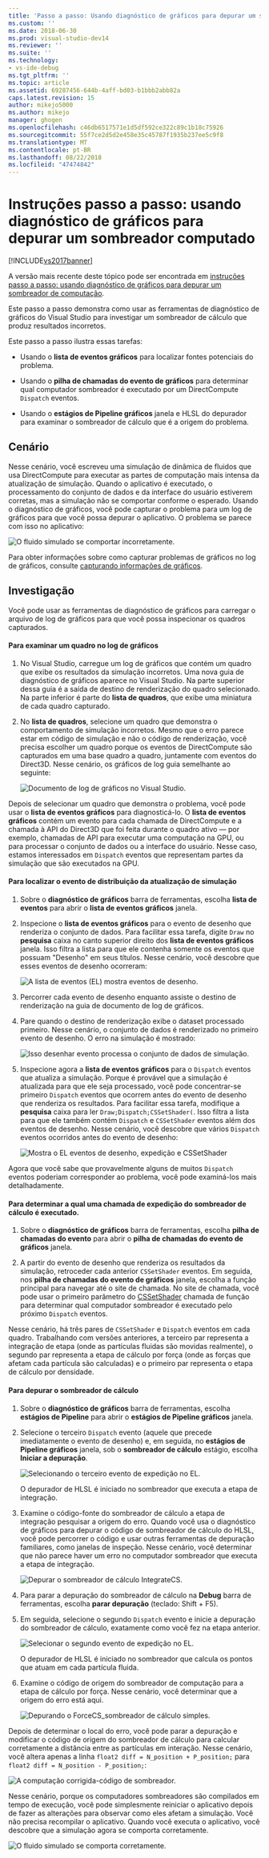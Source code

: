 ```yaml
---
title: 'Passo a passo: Usando diagnóstico de gráficos para depurar um sombreador de cálculo | Microsoft Docs'
ms.custom: ''
ms.date: 2018-06-30
ms.prod: visual-studio-dev14
ms.reviewer: ''
ms.suite: ''
ms.technology:
- vs-ide-debug
ms.tgt_pltfrm: ''
ms.topic: article
ms.assetid: 69287456-644b-4aff-bd03-b1bbb2abb82a
caps.latest.revision: 15
author: mikejo5000
ms.author: mikejo
manager: ghogen
ms.openlocfilehash: c46db6517571e1d5df592ce322c89c1b18c75926
ms.sourcegitcommit: 55f7ce2d5d2e458e35c45787f1935b237ee5c9f8
ms.translationtype: MT
ms.contentlocale: pt-BR
ms.lasthandoff: 08/22/2018
ms.locfileid: "47474842"
---
```

# <a name="walkthrough-using-graphics-diagnostics-to-debug-a-compute-shader"></a>Instruções passo a passo: usando diagnóstico de gráficos para depurar um sombreador computado
[!INCLUDE[vs2017banner](../includes/vs2017banner.md)]

A versão mais recente deste tópico pode ser encontrada em [instruções passo a passo: usando diagnóstico de gráficos para depurar um sombreador de computação](https://docs.microsoft.com/visualstudio/debugger/graphics/walkthrough-using-graphics-diagnostics-to-debug-a-compute-shader).  
  
Este passo a passo demonstra como usar as ferramentas de diagnóstico de gráficos do Visual Studio para investigar um sombreador de cálculo que produz resultados incorretos.  
  
 Este passo a passo ilustra essas tarefas:  
  
-   Usando o **lista de eventos gráficos** para localizar fontes potenciais do problema.  
  
-   Usando o **pilha de chamadas do evento de gráficos** para determinar qual computador sombreador é executado por um DirectCompute `Dispatch` eventos.  
  
-   Usando o **estágios de Pipeline gráficos** janela e HLSL do depurador para examinar o sombreador de cálculo que é a origem do problema.  
  
## <a name="scenario"></a>Cenário  
 Nesse cenário, você escreveu uma simulação de dinâmica de fluidos que usa DirectCompute para executar as partes de computação mais intensa da atualização de simulação. Quando o aplicativo é executado, o processamento do conjunto de dados e da interface do usuário estiverem corretas, mas a simulação não se comportar conforme o esperado. Usando o diagnóstico de gráficos, você pode capturar o problema para um log de gráficos para que você possa depurar o aplicativo. O problema se parece com isso no aplicativo:  
  
 ![O fluido simulado se comportar incorretamente. ](../debugger/media/gfx-diag-demo-compute-shader-fluid-problem.png "gfx_diag_demo_compute_shader_fluid_problem")  
  
 Para obter informações sobre como capturar problemas de gráficos no log de gráficos, consulte [capturando informações de gráficos](../debugger/capturing-graphics-information.md).  
  
## <a name="investigation"></a>Investigação  
 Você pode usar as ferramentas de diagnóstico de gráficos para carregar o arquivo de log de gráficos para que você possa inspecionar os quadros capturados.  
  
#### <a name="to-examine-a-frame-in-a-graphics-log"></a>Para examinar um quadro no log de gráficos  
  
1.  No Visual Studio, carregue um log de gráficos que contém um quadro que exibe os resultados da simulação incorretos. Uma nova guia de diagnóstico de gráficos aparece no Visual Studio. Na parte superior dessa guia é a saída de destino de renderização do quadro selecionado. Na parte inferior é parte do **lista de quadros**, que exibe uma miniatura de cada quadro capturado.  
  
2.  No **lista de quadros**, selecione um quadro que demonstra o comportamento de simulação incorretos. Mesmo que o erro parece estar em código de simulação e não o código de renderização, você precisa escolher um quadro porque os eventos de DirectCompute são capturados em uma base quadro a quadro, juntamente com eventos do Direct3D. Nesse cenário, os gráficos de log guia semelhante ao seguinte:  
  
     ![Documento de log de gráficos no Visual Studio. ](../debugger/media/gfx-diag-demo-compute-shader-fluid-step-1.png "gfx_diag_demo_compute_shader_fluid_step_1")  
  
 Depois de selecionar um quadro que demonstra o problema, você pode usar o **lista de eventos gráficos** para diagnosticá-lo. O **lista de eventos gráficos** contém um evento para cada chamada de DirectCompute e a chamada à API do Direct3D que foi feita durante o quadro ativo — por exemplo, chamadas de API para executar uma computação na GPU, ou para processar o conjunto de dados ou a interface do usuário. Nesse caso, estamos interessados em `Dispatch` eventos que representam partes da simulação que são executados na GPU.  
  
#### <a name="to-find-the-dispatch-event-for-the-simulation-update"></a>Para localizar o evento de distribuição da atualização de simulação  
  
1.  Sobre o **diagnóstico de gráficos** barra de ferramentas, escolha **lista de eventos** para abrir o **lista de eventos gráficos** janela.  
  
2.  Inspecione o **lista de eventos gráficos** para o evento de desenho que renderiza o conjunto de dados. Para facilitar essa tarefa, digite `Draw` no **pesquisa** caixa no canto superior direito dos **lista de eventos gráficos** janela. Isso filtra a lista para que ele contenha somente os eventos que possuam "Desenho" em seus títulos. Nesse cenário, você descobre que esses eventos de desenho ocorreram:  
  
     ![A lista de eventos &#40;EL&#41; mostra eventos de desenho. ](../debugger/media/gfx-diag-demo-compute-shader-fluid-step-2.png "gfx_diag_demo_compute_shader_fluid_step_2")  
  
3.  Percorrer cada evento de desenho enquanto assiste o destino de renderização na guia de documento de log de gráficos.  
  
4.  Pare quando o destino de renderização exibe o dataset processado primeiro. Nesse cenário, o conjunto de dados é renderizado no primeiro evento de desenho. O erro na simulação é mostrado:  
  
     ![Isso desenhar evento processa o conjunto de dados de simulação. ](../debugger/media/gfx-diag-demo-compute-shader-fluid-step-3.png "gfx_diag_demo_compute_shader_fluid_step_3")  
  
5.  Inspecione agora a **lista de eventos gráficos** para o `Dispatch` eventos que atualiza a simulação. Porque é provável que a simulação é atualizada para que ele seja processado, você pode concentrar-se primeiro `Dispatch` eventos que ocorrem antes do evento de desenho que renderiza os resultados. Para facilitar essa tarefa, modifique a **pesquisa** caixa para ler `Draw;Dispatch;CSSetShader(`. Isso filtra a lista para que ele também contém `Dispatch` e `CSSetShader` eventos além dos eventos de desenho. Nesse cenário, você descobre que vários `Dispatch` eventos ocorridos antes do evento de desenho:  
  
     ![Mostra o EL eventos de desenho, expedição e CSSetShader](../debugger/media/gfx-diag-demo-compute-shader-fluid-step-4.png "gfx_diag_demo_compute_shader_fluid_step_4")  
  
 Agora que você sabe que provavelmente alguns de muitos `Dispatch` eventos poderiam corresponder ao problema, você pode examiná-los mais detalhadamente.  
  
#### <a name="to-determine-which-compute-shader-a-dispatch-call-executes"></a>Para determinar a qual uma chamada de expedição do sombreador de cálculo é executado.  
  
1.  Sobre o **diagnóstico de gráficos** barra de ferramentas, escolha **pilha de chamadas do evento** para abrir o **pilha de chamadas do evento de gráficos** janela.  
  
2.  A partir do evento de desenho que renderiza os resultados da simulação, retroceder cada anterior `CSSetShader` eventos. Em seguida, nos **pilha de chamadas do evento de gráficos** janela, escolha a função principal para navegar até o site de chamada. No site de chamada, você pode usar o primeiro parâmetro do [CSSetShader](http://msdn.microsoft.com/library/ff476402.aspx) chamada de função para determinar qual computador sombreador é executado pelo próximo `Dispatch` eventos.  
  
 Nesse cenário, há três pares de `CSSetShader` e `Dispatch` eventos em cada quadro. Trabalhando com versões anteriores, a terceiro par representa a integração de etapa (onde as partículas fluidas são movidas realmente), o segundo par representa a etapa de cálculo por força (onde as forças que afetam cada partícula são calculadas) e o primeiro par representa o etapa de cálculo por densidade.  
  
#### <a name="to-debug-the-compute-shader"></a>Para depurar o sombreador de cálculo  
  
1.  Sobre o **diagnóstico de gráficos** barra de ferramentas, escolha **estágios de Pipeline** para abrir o **estágios de Pipeline gráficos** janela.  
  
2.  Selecione o terceiro `Dispatch` evento (aquele que precede imediatamente o evento de desenho) e, em seguida, no **estágios de Pipeline gráficos** janela, sob o **sombreador de cálculo** estágio, escolha  **Iniciar a depuração**.  
  
     ![Selecionando o terceiro evento de expedição no EL.](../debugger/media/gfx-diag-demo-compute-shader-fluid-step-6.png "gfx_diag_demo_compute_shader_fluid_step_6")  
  
     O depurador de HLSL é iniciado no sombreador que executa a etapa de integração.  
  
3.  Examine o código-fonte do sombreador de cálculo a etapa de integração pesquisar a origem do erro. Quando você usa o diagnóstico de gráficos para depurar o código de sombreador de cálculo do HLSL, você pode percorrer o código e usar outras ferramentas de depuração familiares, como janelas de inspeção. Nesse cenário, você determinar que não parece haver um erro no computador sombreador que executa a etapa de integração.  
  
     ![Depurar o sombreador de cálculo IntegrateCS. ](../debugger/media/gfx-diag-demo-compute-shader-fluid-step-7.png "gfx_diag_demo_compute_shader_fluid_step_7")  
  
4.  Para parar a depuração do sombreador de cálculo na **Debug** barra de ferramentas, escolha **parar depuração** (teclado: Shift + F5).  
  
5.  Em seguida, selecione o segundo `Dispatch` evento e inicie a depuração do sombreador de cálculo, exatamente como você fez na etapa anterior.  
  
     ![Selecionar o segundo evento de expedição no EL.](../debugger/media/gfx-diag-demo-compute-shader-fluid-step-8.png "gfx_diag_demo_compute_shader_fluid_step_8")  
  
     O depurador de HLSL é iniciado no sombreador que calcula os pontos que atuam em cada partícula fluida.  
  
6.  Examine o código de origem do sombreador de computação para a etapa de cálculo por força. Nesse cenário, você determinar que a origem do erro está aqui.  
  
     ![Depurando o ForceCS&#95;sombreador de cálculo simples. ](../debugger/media/gfx-diag-demo-compute-shader-fluid-step-9.png "gfx_diag_demo_compute_shader_fluid_step_9")  
  
 Depois de determinar o local do erro, você pode parar a depuração e modificar o código de origem do sombreador de cálculo para calcular corretamente a distância entre as partículas em interação. Nesse cenário, você altera apenas a linha `float2 diff = N_position + P_position;` para `float2 diff = N_position - P_position;`:  
  
 ![A computação corrigida&#45;código de sombreador. ](../debugger/media/gfx-diag-demo-compute-shader-fluid-step-10.png "gfx_diag_demo_compute_shader_fluid_step_10")  
  
 Nesse cenário, porque os computadores sombreadores são compilados em tempo de execução, você pode simplesmente reiniciar o aplicativo depois de fazer as alterações para observar como eles afetam a simulação. Você não precisa recompilar o aplicativo. Quando você executa o aplicativo, você descobre que a simulação agora se comporta corretamente.  
  
 ![O fluido simulado se comporta corretamente. ](../debugger/media/gfx-diag-demo-compute-shader-fluid-resolution.png "gfx_diag_demo_compute_shader_fluid_resolution")



